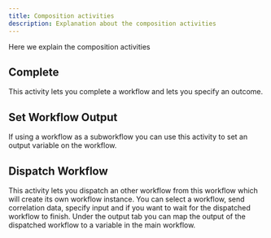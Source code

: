 ```yaml
---
title: Composition activities
description: Explanation about the composition activities
---
```


Here we explain the composition activities

## Complete
This activity lets you complete a workflow and lets you specify an outcome.

## Set Workflow Output
If using a workflow as a subworkflow you can use this activity to set an output variable on the workflow.

## Dispatch Workflow
This activity lets you dispatch an other workflow from this workflow which will create its own workflow instance.
You can select a workflow, send correlation data, specify input and if you want to wait for the dispatched workflow to finish.
Under the output tab you can map the output of the dispatched workflow to a variable in the main workflow.